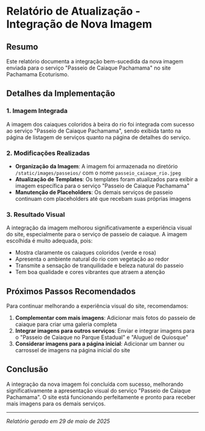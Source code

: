 # Relatório de Atualização - Integração de Nova Imagem

## Resumo

Este relatório documenta a integração bem-sucedida da nova imagem enviada para o serviço "Passeio de Caiaque Pachamama" no site Pachamama Ecoturismo.

## Detalhes da Implementação

### 1. Imagem Integrada

A imagem dos caiaques coloridos à beira do rio foi integrada com sucesso ao serviço "Passeio de Caiaque Pachamama", sendo exibida tanto na página de listagem de serviços quanto na página de detalhes do serviço.

### 2. Modificações Realizadas

- **Organização da Imagem**: A imagem foi armazenada no diretório `/static/images/passeios/` com o nome `passeio_caiaque_rio.jpeg`
- **Atualização de Templates**: Os templates foram atualizados para exibir a imagem específica para o serviço "Passeio de Caiaque Pachamama"
- **Manutenção de Placeholders**: Os demais serviços de passeio continuam com placeholders até que recebam suas próprias imagens

### 3. Resultado Visual

A integração da imagem melhorou significativamente a experiência visual do site, especialmente para o serviço de passeio de caiaque. A imagem escolhida é muito adequada, pois:

- Mostra claramente os caiaques coloridos (verde e rosa)
- Apresenta o ambiente natural do rio com vegetação ao redor
- Transmite a sensação de tranquilidade e beleza natural do passeio
- Tem boa qualidade e cores vibrantes que atraem a atenção

## Próximos Passos Recomendados

Para continuar melhorando a experiência visual do site, recomendamos:

1. **Complementar com mais imagens**: Adicionar mais fotos do passeio de caiaque para criar uma galeria completa
2. **Integrar imagens para outros serviços**: Enviar e integrar imagens para o "Passeio de Caiaque no Parque Estadual" e "Aluguel de Quiosque"
3. **Considerar imagens para a página inicial**: Adicionar um banner ou carrossel de imagens na página inicial do site

## Conclusão

A integração da nova imagem foi concluída com sucesso, melhorando significativamente a apresentação visual do serviço "Passeio de Caiaque Pachamama". O site está funcionando perfeitamente e pronto para receber mais imagens para os demais serviços.

---

*Relatório gerado em 29 de maio de 2025*
